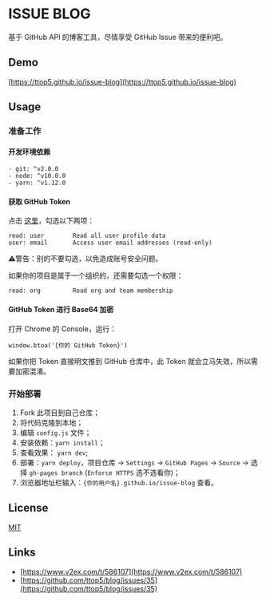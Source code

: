 # ISSUE BLOG

基于 GitHub API 的博客工具，尽情享受 GitHub Issue 带来的便利吧。


## Demo

[https://ttop5.github.io/issue-blog](https://ttop5.github.io/issue-blog)


## Usage

### 准备工作

#### 开发环境依赖

```
- git: ^v2.0.0
- node: ^v10.0.0
- yarn: ^v1.12.0
```

#### 获取 GitHub Token

点击 [这里](https://github.com/settings/tokens/new)，勾选以下两项：
```
read: user        Read all user profile data
user: email       Access user email addresses (read-only)
```
⚠️警告️：别的不要勾选，以免造成账号安全问题。

如果你的项目是属于一个组织的，还需要勾选一个权限：

```
read: org         Read org and team membership
```

#### GitHub Token 进行 Base64 加密

打开 Chrome 的 Console，运行：

```
window.btoa('{你的 GitHub Token}')
```

如果你把 Token 直接明文推到 GitHub 仓库中，此 Token 就会立马失效，所以需要加密混淆。

### 开始部署

1. Fork 此项目到自己仓库；
2. 将代码克隆到本地；
3. 编辑 `config.js` 文件；
4. 安装依赖：`yarn install`；
5. 查看效果： `yarn dev`;
6. 部署：`yarn deploy`，项目仓库 -> `Settings` -> `GitHub Pages` -> `Source` -> 选择 `gh-pages branch` (`Enforce HTTPS` 选不选看你)；
7. 浏览器地址栏输入：`{你的用户名}.github.io/issue-blog` 查看。


## License

[MIT](https://github.com/ttop5/issue-blog/blob/master/LICENSE)


## Links

- [https://www.v2ex.com/t/586107](https://www.v2ex.com/t/586107)
- [https://github.com/ttop5/blog/issues/35](https://github.com/ttop5/blog/issues/35)
